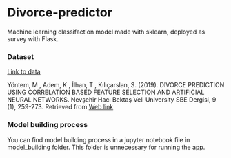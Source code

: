 # Divorce-predictor
Machine learning classifaction model made with sklearn, deployed as survey with Flask. 
### Dataset

[Link to data](https://archive.ics.uci.edu/ml/datasets/Divorce+Predictors+data+set)

Yöntem, M , Adem, K , İlhan, T , Kılıçarslan, S. (2019). DIVORCE PREDICTION USING CORRELATION BASED FEATURE SELECTION AND ARTIFICIAL NEURAL NETWORKS. Nevşehir Hacı Bektaş Veli University SBE Dergisi, 9 (1), 259-273. Retrieved from [Web link](https://dergipark.org.tr/en/pub/nevsosbilen/issue/46568/549416) 

### Model building process
You can find model building process in a jupyter notebook file in model_building folder. This folder is unnecessary for running the app.
